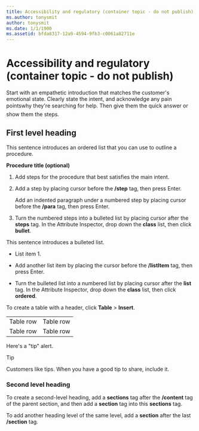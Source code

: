 ```yaml
---
title: Accessibility and regulatory (container topic - do not publish)
ms.author: tonysmit
author: tonysmit
ms.date: 1/1/1900
ms.assetid: bfda8317-12a9-4594-9fb3-c0061a82711e
---
```



# Accessibility and regulatory (container topic - do not publish)

Start with an empathetic introduction that matches the customer's emotional state. Clearly state the intent, and acknowledge any pain pointswhy they're searching for help. Then give them the quick answer or show them the steps.
  
    
    


## First level heading

This sentence introduces an ordered list that you can use to outline a procedure.
  
    
    
 **Procedure title (optional)**
  
    
    

1. Add steps for the procedure that best satisfies the main intent.
    
  
2. Add a step by placing cursor before the **/step** tag, then press Enter.
    
    Add an indented paragraph under a numbered step by placing cursor before the **/para** tag, then press Enter.
    
  
3. Turn the numbered steps into a bulleted list by placing cursor after the **steps** tag. In the Attribute Inspector, drop down the **class** list, then click **bullet**. 
    
  
This sentence introduces a bulleted list.
  
    
    

- List item 1.
    
  
- Add another list item by placing the cursor before the **/listItem** tag, then press Enter.
    
  
- Turn the bulleted list into a numbered list by placing cursor after the **list** tag. In the Attribute Inspector, drop down the **class** list, then click **ordered**. 
    
  
To create a table with a header, click **Table** > **Insert**. 
  
    
    

|||
|:-----|:-----|
|Table row  <br/> |Table row  <br/> |
|Table row  <br/> |Table row  <br/> |
   
Here's a "tip" alert.
  
    
    

> [!TIP]
> Customers like tips. When you have a good tip to share, include it. 
  
    
    


### Second level heading

To create a second-level heading, add a **sections** tag after the **/content** tag of the parent section, and then add a **section** tag into this **sections** tag.
  
    
    
To add another heading level of the same level, add a **section** after the last **/section** tag.
  
    
    


